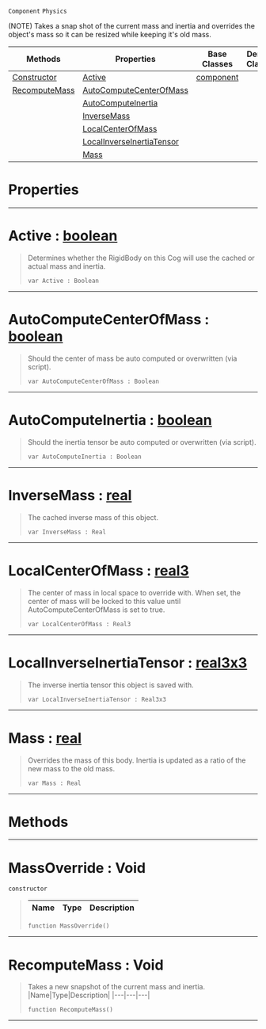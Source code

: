 `Component` `Physics`



(NOTE) Takes a snap shot of the current mass and inertia and overrides the object's mass so it can be resized while keeping it's old mass.

|Methods|Properties|Base Classes|Derived Classes|
|---|---|---|---|
|[ Constructor](https://github.com/zeroengineteam/ZeroDocs/blob/master/code_reference/class_reference/massoverride.markdown#massoverride-void)|[ Active](https://github.com/zeroengineteam/ZeroDocs/blob/master/code_reference/class_reference/massoverride.markdown#active-zero-engine-docum)|[component](https://github.com/zeroengineteam/ZeroDocs/blob/master/code_reference/class_reference/component.markdown)| |
|[ RecomputeMass](https://github.com/zeroengineteam/ZeroDocs/blob/master/code_reference/class_reference/massoverride.markdown#recomputemass-void)|[ AutoComputeCenterOfMass](https://github.com/zeroengineteam/ZeroDocs/blob/master/code_reference/class_reference/massoverride.markdown#autocomputecenterofmass)| | |
| |[ AutoComputeInertia](https://github.com/zeroengineteam/ZeroDocs/blob/master/code_reference/class_reference/massoverride.markdown#autocomputeinertia-zero)| | |
| |[ InverseMass](https://github.com/zeroengineteam/ZeroDocs/blob/master/code_reference/class_reference/massoverride.markdown#inversemass-zero-engine)| | |
| |[ LocalCenterOfMass](https://github.com/zeroengineteam/ZeroDocs/blob/master/code_reference/class_reference/massoverride.markdown#localcenterofmass-zero-e)| | |
| |[ LocalInverseInertiaTensor](https://github.com/zeroengineteam/ZeroDocs/blob/master/code_reference/class_reference/massoverride.markdown#localinverseinertiatenso)| | |
| |[ Mass](https://github.com/zeroengineteam/ZeroDocs/blob/master/code_reference/class_reference/massoverride.markdown#mass-zero-engine-documen)| | |


 #  Properties


---  
 #  Active : [boolean](https://github.com/zeroengineteam/ZeroDocs/blob/master/code_reference/zilch_base_types/boolean.markdown)

> Determines whether the RigidBody on this Cog will use the cached or actual mass and inertia.
> ``` lang=cpp, name=Zilch
> var Active : Boolean


---  
 #  AutoComputeCenterOfMass : [boolean](https://github.com/zeroengineteam/ZeroDocs/blob/master/code_reference/zilch_base_types/boolean.markdown)

> Should the center of mass be auto computed or overwritten (via script).
> ``` lang=cpp, name=Zilch
> var AutoComputeCenterOfMass : Boolean


---  
 #  AutoComputeInertia : [boolean](https://github.com/zeroengineteam/ZeroDocs/blob/master/code_reference/zilch_base_types/boolean.markdown)

> Should the inertia tensor be auto computed or overwritten (via script).
> ``` lang=cpp, name=Zilch
> var AutoComputeInertia : Boolean


---  
 #  InverseMass : [real](https://github.com/zeroengineteam/ZeroDocs/blob/master/code_reference/zilch_base_types/real.markdown)

> The cached inverse mass of this object.
> ``` lang=cpp, name=Zilch
> var InverseMass : Real


---  
 #  LocalCenterOfMass : [real3](https://github.com/zeroengineteam/ZeroDocs/blob/master/code_reference/zilch_base_types/real3.markdown)

> The center of mass in local space to override with. When set, the center of mass will be locked to this value until AutoComputeCenterOfMass is set to true.
> ``` lang=cpp, name=Zilch
> var LocalCenterOfMass : Real3


---  
 #  LocalInverseInertiaTensor : [real3x3](https://github.com/zeroengineteam/ZeroDocs/blob/master/code_reference/zilch_base_types/real3x3.markdown)

> The inverse inertia tensor this object is saved with.
> ``` lang=cpp, name=Zilch
> var LocalInverseInertiaTensor : Real3x3


---  
 #  Mass : [real](https://github.com/zeroengineteam/ZeroDocs/blob/master/code_reference/zilch_base_types/real.markdown)

> Overrides the mass of this body. Inertia is updated as a ratio of the new mass to the old mass.
> ``` lang=cpp, name=Zilch
> var Mass : Real


---  
 #  Methods


---  
 #  MassOverride : Void

 `constructor`

> 
> |Name|Type|Description|
> |---|---|---|
> ``` lang=cpp, name=Zilch
> function MassOverride()
> ``` 


---  
 #  RecomputeMass : Void

> Takes a new snapshot of the current mass and inertia.
> |Name|Type|Description|
> |---|---|---|
> ``` lang=cpp, name=Zilch
> function RecomputeMass()
> ``` 


---  
 

 